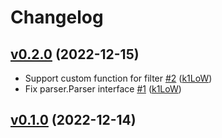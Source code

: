 # Changelog

## [v0.2.0](https://github.com/pepabo/cwlq/compare/v0.1.0...v0.2.0) (2022-12-15)

* Support custom function for filter [#2](https://github.com/pepabo/cwlq/pull/2) ([k1LoW](https://github.com/k1LoW))
* Fix parser.Parser interface [#1](https://github.com/pepabo/cwlq/pull/1) ([k1LoW](https://github.com/k1LoW))

## [v0.1.0](https://github.com/pepabo/cwlq/compare/7fdbaff54c54...v0.1.0) (2022-12-14)

